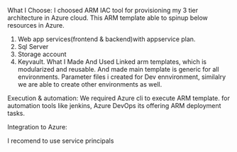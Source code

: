 What I Choose:
I choosed ARM IAC tool for provisioning my 3 tier architecture in Azure cloud.
This ARM template able to spinup below resources in Azure.
1. Web app services(frontend & backend)with appservice plan.
2. Sql Server
3. Storage account
4. Keyvault.
What I Made
And Used Linked arm templates, which is modularized and reusable.
And made main template is generic for all environments. 
Parameter files i created for Dev ennvironment, similalry we are able to create other environments as well.

Execution & automation:
We required Azure cli to execute ARM template.
for automation tools like jenkins, Azure DevOps its offering ARM deployment tasks.

Integration to Azure:

I recomend to use service principals
